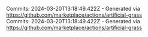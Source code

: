 Commits: 2024-03-20T13:18:49.422Z - Generated via https://github.com/marketplace/actions/artificial-grass
<br>
Commits: 2024-03-20T13:18:49.422Z - Generated via https://github.com/marketplace/actions/artificial-grass
<br>
